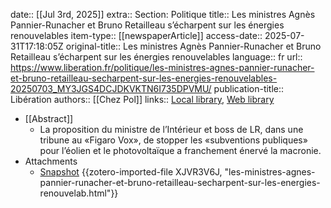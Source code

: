 date:: [[Jul 3rd, 2025]]
extra:: Section: Politique
title:: Les ministres Agnès Pannier-Runacher et Bruno Retailleau s’écharpent sur les énergies renouvelables
item-type:: [[newspaperArticle]]
access-date:: 2025-07-31T17:18:05Z
original-title:: Les ministres Agnès Pannier-Runacher et Bruno Retailleau s’écharpent sur les énergies renouvelables
language:: fr
url:: https://www.liberation.fr/politique/les-ministres-agnes-pannier-runacher-et-bruno-retailleau-secharpent-sur-les-energies-renouvelables-20250703_MY3JGS4DCJDKVKTN6I735DPVMU/
publication-title:: Libération
authors:: [[Chez Pol]]
links:: [Local library](zotero://select/library/items/S6V85ZXJ), [Web library](https://www.zotero.org/users/46463/items/S6V85ZXJ)

- [[Abstract]]
	- La proposition du ministre de l’Intérieur et boss de LR, dans une tribune au «Figaro Vox», de stopper les «subventions publiques» pour l’éolien et le photovoltaïque a franchement énervé la macronie.
- Attachments
	- [Snapshot](https://www.liberation.fr/politique/les-ministres-agnes-pannier-runacher-et-bruno-retailleau-secharpent-sur-les-energies-renouvelables-20250703_MY3JGS4DCJDKVKTN6I735DPVMU/) {{zotero-imported-file XJVR3V6J, "les-ministres-agnes-pannier-runacher-et-bruno-retailleau-secharpent-sur-les-energies-renouvelab.html"}}